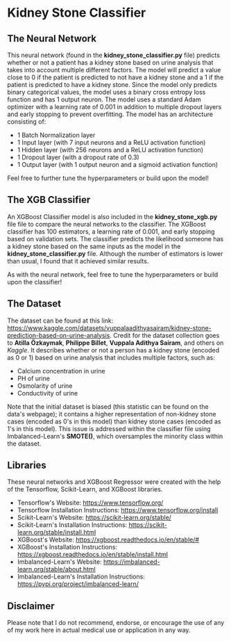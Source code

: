 # Kidney Stone Classifier

## The Neural Network
This neural network (found in the **kidney_stone_classifier.py** file) predicts whether or not a patient has a kidney stone based on urine analysis that takes into account multiple different factors. The model will predict a value close to 0 if the patient is predicted to not have a kidney stone and a 1 if the patient is predicted to have a kidney stone. Since the model only predicts binary categorical values, the model uses a binary cross entropy loss function and has 1 output neuron. The model uses a standard Adam optimizer with a learning rate of 0.001 in addition to multiple dropout layers and early stopping to prevent overfitting. The model has an architecture consisting of:
- 1 Batch Normalization layer
- 1 Input layer (with 7 input neurons and a ReLU activation function)
- 1 Hidden layer (with 256 neurons and a ReLU activation function)
- 1 Dropout layer (with a dropout rate of 0.3)
- 1 Output layer (with 1 output neuron and a sigmoid activation function)

Feel free to further tune the hyperparameters or build upon the model!

## The XGB Classifier
An XGBoost Classifier model is also included in the **kidney_stone_xgb.py** file file to compare the neural networks to the classifier. The XGBoost classifier has 100 estimators, a learning rate of 0.001, and early stopping based on validation sets. The classifier predicts the likelihood someone has a kidney stone based on the same inputs as the model in the **kidney_stone_classifier.py** file. Although the number of estimators is lower than usual, I found that it achieved similar results.

As with the neural network, feel free to tune the hyperparameters or build upon the classifier!

## The Dataset
The dataset can be found at this link: https://www.kaggle.com/datasets/vuppalaadithyasairam/kidney-stone-prediction-based-on-urine-analysis. Credit for the dataset collection goes to **Atilla Özkaymak**, **Philippe Billet**, **Vuppala Adithya Sairam**, and others on *Kaggle*. It describes whether or not a person has a kidney stone (encoded as 0 or 1) based on urine analysis that includes multiple factors, such as:
- Calcium concentration in urine
- PH of urine
- Osmolarity of urine
- Conductivity of urine

Note that the initial dataset is biased (this statistic can be found on the data's webpage); it contains a higher representation of non-kidney stone cases (encoded as 0's in this model) than kidney stone cases (encoded as 1's in this model). This issue is addressed within the classifier file using Imbalanced-Learn's **SMOTE()**, which oversamples the minority class within the dataset.

## Libraries
These neural networks and XGBoost Regressor were created with the help of the Tensorflow, Scikit-Learn, and XGBoost libraries.
- Tensorflow's Website: https://www.tensorflow.org/
- Tensorflow Installation Instructions: https://www.tensorflow.org/install
- Scikit-Learn's Website: https://scikit-learn.org/stable/
- Scikit-Learn's Installation Instructions: https://scikit-learn.org/stable/install.html
- XGBoost's Website: https://xgboost.readthedocs.io/en/stable/#
- XGBoost's Installation Instructions: https://xgboost.readthedocs.io/en/stable/install.html
- Imbalanced-Learn's Website: https://imbalanced-learn.org/stable/about.html
- Imbalanced-Learn's Installation Instructions: https://pypi.org/project/imbalanced-learn/

## Disclaimer
Please note that I do not recommend, endorse, or encourage the use of any of my work here in actual medical use or application in any way. 
